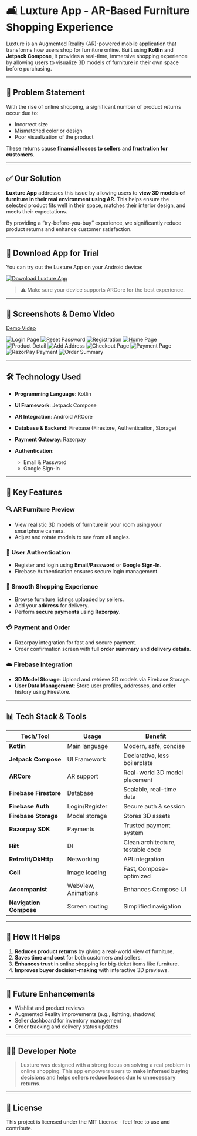 # 🛋️ Luxture App - AR-Based Furniture Shopping Experience

Luxture is an Augmented Reality (AR)-powered mobile application that transforms how users shop for furniture online. Built using **Kotlin** and **Jetpack Compose**, it provides a real-time, immersive shopping experience by allowing users to visualize 3D models of furniture in their own space before purchasing.

---

## 🧩 Problem Statement

With the rise of online shopping, a significant number of product returns occur due to:

* Incorrect size
* Mismatched color or design
* Poor visualization of the product

These returns cause **financial losses to sellers** and **frustration for customers**.

---

## ✅ Our Solution

**Luxture App** addresses this issue by allowing users to **view 3D models of furniture in their real environment using AR**. This helps ensure the selected product fits well in their space, matches their interior design, and meets their expectations.

By providing a “try-before-you-buy” experience, we significantly reduce product returns and enhance customer satisfaction.

---

## 📲 Download App for Trial

You can try out the Luxture App on your Android device:

[![Download Luxture App](https://img.shields.io/badge/Download-APK-green?style=for-the-badge&logo=android)]([https://drive.google.com/file/d/1X-AwzfDRDAUD2hVpe_5Tl7QqvsMHTz1S/view?usp=drive_link](https://drive.google.com/file/d/1X-AwzfDRDAUD2hVpe_5Tl7QqvsMHTz1S/view?usp=drive_link))

> ⚠️ Make sure your device supports ARCore for the best experience.

---

## 📸 Screenshots & Demo Video

[Demo Video](https://drive.google.com/file/d/1FlpZ0TaSplKGknjC1Bs8HJGs1g-cZBpu/view?usp=drive_link)

![Login Page](media/loginPage.jpg)
![Reset Password](media/resetPassword.jpg)
![Registration](media/accountCreation.jpg)
![Home Page](media/homPage.jpg)
![Product Detail](media/productDetail.jpg)
![Add Address](media/addAddress.jpg)
![Checkout Page](media/checkoutPage.jpg)
![Payment Page](media/paymentMethod.jpg)
![RazorPay Payment](media/razorpayPayment.jpg)
![Order Summary](media/orderSummary.jpg)

---

## 🛠️ Technology Used

* **Programming Language**: Kotlin
* **UI Framework**: Jetpack Compose
* **AR Integration**: Android ARCore
* **Database & Backend**: Firebase (Firestore, Authentication, Storage)
* **Payment Gateway**: Razorpay
* **Authentication**:

  * Email & Password
  * Google Sign-In

---

## 🌟 Key Features

### 🔍 AR Furniture Preview

* View realistic 3D models of furniture in your room using your smartphone camera.
* Adjust and rotate models to see from all angles.

### 👤 User Authentication

* Register and login using **Email/Password** or **Google Sign-In**.
* Firebase Authentication ensures secure login management.

### 🛒 Smooth Shopping Experience

* Browse furniture listings uploaded by sellers.
* Add your **address** for delivery.
* Perform **secure payments** using **Razorpay**.

### 💳 Payment and Order

* Razorpay integration for fast and secure payment.
* Order confirmation screen with full **order summary** and **delivery details**.

### ☁️ Firebase Integration

* **3D Model Storage**: Upload and retrieve 3D models via Firebase Storage.
* **User Data Management**: Store user profiles, addresses, and order history using Firestore.

---

## 📊 Tech Stack & Tools

| Tech/Tool              | Usage               | Benefit                           |
| ---------------------- | ------------------- | --------------------------------- |
| **Kotlin**             | Main language       | Modern, safe, concise             |
| **Jetpack Compose**    | UI Framework        | Declarative, less boilerplate     |
| **ARCore**             | AR support          | Real-world 3D model placement     |
| **Firebase Firestore** | Database            | Scalable, real-time data          |
| **Firebase Auth**      | Login/Register      | Secure auth & session             |
| **Firebase Storage**   | Model storage       | Stores 3D assets                  |
| **Razorpay SDK**       | Payments            | Trusted payment system            |
| **Hilt**               | DI                  | Clean architecture, testable code |
| **Retrofit/OkHttp**    | Networking          | API integration                   |
| **Coil**               | Image loading       | Fast, Compose-optimized           |
| **Accompanist**        | WebView, Animations | Enhances Compose UI               |
| **Navigation Compose** | Screen routing      | Simplified navigation             |

---

## 🚀 How It Helps

1. **Reduces product returns** by giving a real-world view of furniture.
2. **Saves time and cost** for both customers and sellers.
3. **Enhances trust** in online shopping for big-ticket items like furniture.
4. **Improves buyer decision-making** with interactive 3D previews.

---

## 📱 Future Enhancements

* Wishlist and product reviews
* Augmented Reality improvements (e.g., lighting, shadows)
* Seller dashboard for inventory management
* Order tracking and delivery status updates

---

## 👨‍💻 Developer Note

> Luxture was designed with a strong focus on solving a real problem in online shopping. This app empowers users to **make informed buying decisions** and **helps sellers reduce losses due to unnecessary returns**.

---

## 🔐 License

This project is licensed under the MIT License - feel free to use and contribute.
